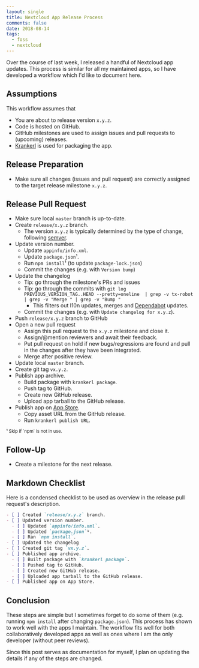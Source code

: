 ```yaml
---
layout: single
title: Nextcloud App Release Process
comments: false
date: 2018-08-14
tags:
  - foss
  - nextcloud
---
```


Over the course of last week, I released a handful of Nextcloud app updates.
This process is similar for all my maintained apps, so I have developed a
workflow which I'd like to document here.

## Assumptions

This workflow assumes that

* You are about to release version `x.y.z`.
* Code is hosted on GitHub.
* GitHub milestones are used to assign issues and pull requests to (upcoming) releases.
* [Krankerl](/2017/11/28/krankerl-nextcloud-app-mgmt.html) is used for packaging the app.

## Release Preparation

* Make sure all changes (issues and pull request) are correctly assigned
  to the target release milestone `x.y.z`.

## Release Pull Request

* Make sure local `master` branch is up-to-date.
* Create `release/x.y.z` branch.
  + The version `x.y.z` is typically determined by the type of change, following [semver](https://semver.org/).
* Update version number.
  + Update `appinfo/info.xml`.
  + Update `package.json`¹.
  + Run `npm install`¹ (to update `package-lock.json`)
  + Commit the changes (e.g. with `Version bump`)
* Update the changelog
  + Tip: go through the milestone's PRs and issues
  + Tip: go through the commits with ```git log PREVIOUS_VERSION_TAG..HEAD --pretty=oneline  | grep -v tx-robot | grep -v "Merge " | grep -v "Bump "```
    * This filters out l10n updates, merges and [Dependabot](https://dependabot.com/) updates.
  + Commit the changes (e.g. with `Update changelog for x.y.z`).
* Push `release/x.y.z` branch to GitHub
* Open a new pull request
  * Assign this pull request to the `x.y.z` milestone and close it.
  * Assign/@mention reviewers and await their feedback.
  * Put pull request on hold if new bugs/regressions are found and
    pull in the changes after they have been integrated.
  * Merge after positive review.
* Update local `master` branch.
* Create git tag `vx.y.z`.
* Publish app archive.
  * Build package with `krankerl package`.
  * Push tag to GitHub.
  * Create new GitHub release.
  * Upload app tarball to the GitHub release.
* Publish app on [App Store](https://apps.nextcloud.com).
  * Copy asset URL from the GitHub release.
  * Run `krankerl publish URL`.

<small>
¹ Skip if `npm` is not in use.
</small>

## Follow-Up

* Create a milestone for the next release.

## Markdown Checklist

Here is a condensed checklist to be used as overview in the release pull
request's description.

```markdown
- [ ] Created `release/x.y.z` branch.
- [ ] Updated version number.
  - [ ] Updated `appinfo/info.xml`.
  - [ ] Updated `package.json`¹.
  - [ ] Ran `npm install`.
- [ ] Updated the changelog
- [ ] Created git tag `vx.y.z`.
- [ ] Published app archive.
  - [ ] Built package with `krankerl package`.
  - [ ] Pushed tag to GitHub.
  - [ ] Created new GitHub release.
  - [ ] Uploaded app tarball to the GitHub release.
- [ ] Published app on App Store.
```

## Conclusion

These steps are simple but I sometimes forget to do some of them (e.g. running
`npm install` after changing `package.json`).
This process has shown to work well with the apps I maintain. The workflow
fits well for both collaboratively developed apps as well as ones where I am
the only developer (without peer reviews).

Since this post serves as documentation for myself, I plan on updating the
details if any of the steps are changed.
